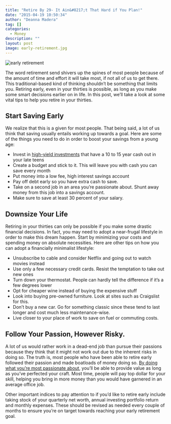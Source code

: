 ```yaml
---
title: "Retire By 29- It Ain&#8217;t That Hard if You Plan!"
date: "2015-04-19 10:50:34"
author: "Deanna Madera"
tag: []
categories:
  - Money
description: ""
layout: post
image: early-retirement.jpg
---
```


![early retirement](http://mt2.wpengine.com/wp-content/uploads/2015/03/early-retirement.jpg)

The word retirement send shivers up the spines of most people because of the amount of time and effort it will take most, if not all of us to get there. This traditional-based kind of thinking shouldn’t be something that limits you. Retiring early, even in your thirties is possible, as long as you make some smart decisions earlier on in life. In this post, we’ll take a look at some vital tips to help you retire in your thirties.

## Start Saving Early

We realize that this is a given for most people. That being said, a lot of us think that saving usually entails working up towards a goal. Here are some of the things you need to do in order to boost your savings from a young age:

- Invest in [high-yield investments](http://www.forbes.com/sites/lawrencelight/2013/01/07/how-to-find-low-risk-high-return-investments/) that have a 10 to 15 year cash out in your late teens
- Create a budget and stick to it. This will leave you with cash you can save every month
- Put money into a low fee, high interest savings account
- Pay off debt early so you have extra cash to save.
- Take on a second job in an area you’re passionate about. Shunt away money from this job into a savings account.
- Make sure to save at least 30 percent of your salary.

## Downsize Your Life

Retiring in your thirties can only be possible if you make some drastic financial decisions. In fact, you may need to adopt a near-frugal lifestyle in order to make this dream happen. Start by minimizing your costs and spending money on absolute necessities. Here are other tips on how you can adopt a financially minimalist lifestyle:

- Unsubscribe to cable and consider Netflix and going out to watch movies instead
- Use only a few necessary credit cards. Resist the temptation to take out new ones
- Turn down your thermostat. People can hardly tell the difference if it’s a few degrees lower
- Opt for cheaper wine instead of buying the expensive stuff
- Look into buying pre-owned furniture. Look at sites such as Craigslist for this.
- Don’t buy a new car. Go for something classic since these tend to last longer and cost much less maintenance-wise.
- Live closer to your place of work to save on fuel or commuting costs.

## Follow Your Passion, However Risky.

A lot of us would rather work in a dead-end job than pursue their passions because they think that it might not work out due to the inherent risks in doing so. The truth is, most people who have been able to retire early followed their passion and made boatloads of money doing so. [By doing what you’re most passionate about](http://zenhabits.net/live-passion/), you’ll be able to provide value as long as you’ve perfected your craft. Most time, people will pay top dollar for your skill, helping you bring in more money than you would have garnered in an average office job.

Other important indices to pay attention to if you’d like to retire early include taking stock of your quarterly net worth, annual investing portfolio return and monthly expenses. These should be revised as needed every couple of months to ensure you’re on target towards reaching your early retirement goal.
